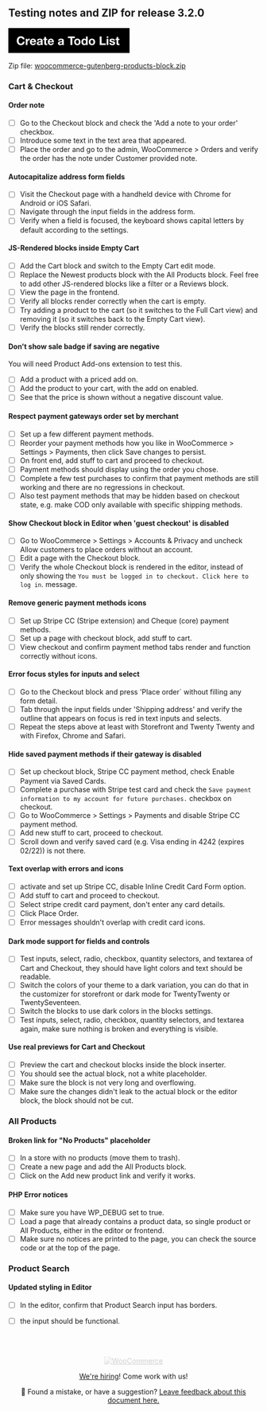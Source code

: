 ## Testing notes and ZIP for release 3.2.0

[![Create Todo list](https://raw.githubusercontent.com/senadir/todo-my-markdown/master/public/github-button.svg?sanitize=true)](https://git-todo.netlify.app/create)


Zip file: [woocommerce-gutenberg-products-block.zip](https://github.com/woocommerce/woocommerce-gutenberg-products-block/files/5090607/woocommerce-gutenberg-products-block.zip)

### Cart & Checkout   <!-- heading -->

#### Order note   <!-- heading -->

- [ ] Go to the Checkout block and check the 'Add a note to your order' checkbox.
- [ ] Introduce some text in the text area that appeared.
- [ ] Place the order and go to the admin, WooCommerce > Orders and verify the order has the note under Customer provided note.

#### Autocapitalize address form fields   <!-- heading -->

- [ ] Visit the Checkout page with a handheld device with Chrome for Android or iOS Safari.
- [ ] Navigate through the input fields in the address form.
- [ ] Verify when a field is focused, the keyboard shows capital letters by default according to the settings.

#### JS-Rendered blocks inside Empty Cart   <!-- heading -->

- [ ] Add the Cart block and switch to the Empty Cart edit mode.
- [ ] Replace the Newest products block with the All Products block. Feel free to add other JS-rendered blocks like a filter or a Reviews block.
- [ ] View the page in the frontend.
- [ ] Verify all blocks render correctly when the cart is empty.
- [ ] Try adding a product to the cart (so it switches to the Full Cart view) and removing it (so it switches back to the Empty Cart view).
- [ ] Verify the blocks still render correctly.

#### Don't show sale badge if saving are negative   <!-- heading -->

You will need Product Add-ons extension to test this.   <!-- heading -->

- [ ] Add a product with a priced add on.
- [ ] Add the product to your cart, with the add on enabled.
- [ ] See that the price is shown without a negative discount value.

#### Respect payment gateways order set by merchant   <!-- heading -->

- [ ] Set up a few different payment methods.
- [ ] Reorder your payment methods how you like in WooCommerce > Settings > Payments, then click Save changes to persist.
- [ ] On front end, add stuff to cart and proceed to checkout.
- [ ] Payment methods should display using the order you chose.
- [ ] Complete a few test purchases to confirm that payment methods are still working and there are no regressions in checkout.
- [ ] Also test payment methods that may be hidden based on checkout state, e.g. make COD only available with specific shipping methods.

#### Show Checkout block in Editor when 'guest checkout' is disabled   <!-- heading -->

- [ ] Go to WooCommerce > Settings > Accounts & Privacy and uncheck Allow customers to place orders without an account.
- [ ] Edit a page with the Checkout block.
- [ ] Verify the whole Checkout block is rendered in the editor, instead of only showing the `You must be logged in to checkout. Click here to log in`. message.

#### Remove generic payment methods icons   <!-- heading -->

- [ ] Set up Stripe CC (Stripe extension) and Cheque (core) payment methods.
- [ ] Set up a page with checkout block, add stuff to cart.
- [ ] View checkout and confirm payment method tabs render and function correctly without icons.

#### Error focus styles for inputs and select   <!-- heading -->

- [ ] Go to the Checkout block and press 'Place order` without filling any form detail.
- [ ] Tab through the input fields under 'Shipping address' and verify the outline that appears on focus is red in text inputs and selects.
- [ ] Repeat the steps above at least with Storefront and Twenty Twenty and with Firefox, Chrome and Safari.

#### Hide saved payment methods if their gateway is disabled   <!-- heading -->

- [ ] Set up checkout block, Stripe CC payment method, check Enable Payment via Saved Cards.
- [ ] Complete a purchase with Stripe test card and check the `Save payment information to my account for future purchases.` checkbox on checkout.
- [ ] Go to WooCommerce > Settings > Payments and disable Stripe CC payment method.
- [ ] Add new stuff to cart, proceed to checkout.
- [ ] Scroll down and verify saved card (e.g. Visa ending in 4242 (expires 02/22)) is not there.

#### Text overlap with errors and icons   <!-- heading -->

- [ ] activate and set up Stripe CC, disable Inline Credit Card Form option.
- [ ] Add stuff to cart and proceed to checkout.
- [ ] Select stripe credit card payment, don't enter any card details.
- [ ] Click Place Order.
- [ ] Error messages shouldn't overlap with credit card icons.

#### Dark mode support for fields and controls   <!-- heading -->

- [ ] Test inputs, select, radio, checkbox, quantity selectors, and textarea of Cart and Checkout, they should have light colors and text should be readable.
- [ ] Switch the colors of your theme to a dark variation, you can do that in the customizer for storefront or dark mode for TwentyTwenty or TwentySeventeen.
- [ ] Switch the blocks to use dark colors in the blocks settings.
- [ ] Test inputs, select, radio, checkbox, quantity selectors, and textarea again, make sure nothing is broken and everything is visible.

#### Use real previews for Cart and Checkout   <!-- heading -->

- [ ] Preview the cart and checkout blocks inside the block inserter.
- [ ] You should see the actual block, not a white placeholder.
- [ ] Make sure the block is not very long and overflowing.
- [ ] Make sure the changes didn't leak to the actual block or the editor block, the block should not be cut.

### All Products   <!-- heading -->

#### Broken link for "No Products" placeholder

- [ ] In a store with no products (move them to trash).
- [ ] Create a new page and add the All Products block.
- [ ] Click on the Add new product link and verify it works.

#### PHP Error notices

- [ ] Make sure you have WP_DEBUG set to true.
- [ ] Load a page that already contains a product data, so single product or All Products, either in the editor or frontend.
- [ ] Make sure no notices are printed to the page, you can check the source code or at the top of the page.

### Product Search   <!-- heading -->

#### Updated styling in Editor

- [ ] In the editor, confirm that Product Search input has borders.
- [ ] the input should be functional.


<!-- FEEDBACK --><br/><br/><p align="center"><a href="https://woocommerce.com/"><img src="https://woocommerce.com/wp-content/themes/woo/images/logo-woocommerce@2x.png" alt="WooCommerce" height="28px" style="filter: grayscale(100%);opacity: 0.2;" /></a></p><p align="center"><a href="https://woocommerce.com/careers/">We're hiring</a>! Come work with us!</p><p align="center">🐞 Found a mistake, or have a suggestion? <a href="https://github.com/woocommerce/woocommerce-gutenberg-products-block/issues/new?assignees=&labels=type%3A+documentation&template=--doc-feedback.md&title=Feedback%20on%20`./docs/testing/releases/320.md`">Leave feedback about this document here.</a></p><!-- /FEEDBACK -->

